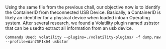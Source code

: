 Using the same file from the previous chall, our objective now is to identify the ContainerID from theconnected USB Device. Basically, a ContainerID is likely an identifier for a physical device when loaded intoan Operating system. After several research, we found a Volatility plugin named ​usbstor​​that can be usedto extract all information from an usb device.

```
Commands Used: volatility --plugins=./volatility-plugins/ -f dump.raw --profile=Win7SP1x64 usbstor
```

